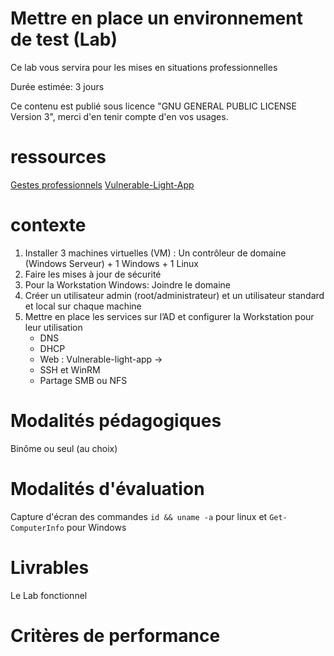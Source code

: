 # Mettre en place un environnement de test (Lab)

Ce lab vous servira pour les mises en situations professionnelles

Durée estimée: 3 jours

Ce contenu est publié sous licence "GNU GENERAL PUBLIC LICENSE Version 3", merci d'en tenir compte d'en vos usages.

# ressources

[Gestes professionnels](https://github.com/Aif4thah/Dojo-101)
[Vulnerable-Light-App](https://github.com/Aif4thah/Vulnerable-Light-Apps)

# contexte

1. Installer 3 machines virtuelles (VM) : Un contrôleur de domaine (Windows Serveur) + 1 Windows + 1 Linux
2. Faire les mises à jour de sécurité
3. Pour la Workstation Windows: Joindre le domaine
4. Créer un utilisateur admin (root/administrateur) et un utilisateur standard et local sur chaque machine
5. Mettre en place les services sur l’AD et configurer la Workstation pour leur utilisation
    * DNS
    * DHCP
    * Web : Vulnerable-light-app ->
    * SSH et WinRM
    * Partage SMB ou NFS


# Modalités pédagogiques

Binôme ou seul (au choix)

# Modalités d'évaluation

Capture d'écran des commandes `id && uname -a` pour linux et `Get-ComputerInfo` pour Windows

# Livrables

Le Lab fonctionnel

# Critères de performance

